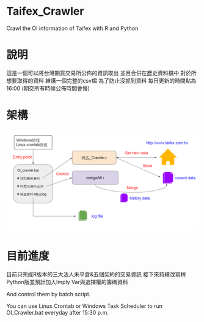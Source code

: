 # Taifex_Crawler
Crawl the OI information of Taifex with R and Python


# 說明
這是一個可以將台灣期貨交易所公佈的資訊取出
並且合併在歷史資料檔中
對於所想要取得的資料
維護一個完整的csv檔
為了防止沒抓到資料
每日更新的時間點為16:00
(期交所有時候公佈時間會慢)

# 架構
![alt text](https://github.com/Joshua6300018/Taifex_Crawler/blob/master/structure.png "Structure Plot")


# 目前進度
目前只完成R版本的三大法人未平倉&五個契約的交易資訊
接下來持續改寫程Python版並預計加入Imply Var與選擇權的籌碼資料

And control them by batch script.

You can use Linux Crontab or Windows Task Scheduler to run OI_Crawler.bat everyday after 15:30 p.m. 














